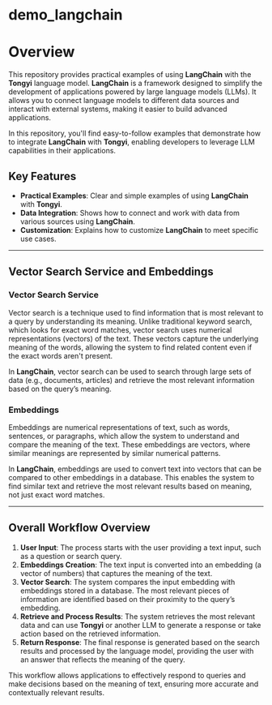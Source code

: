 # demo_langchain

# Overview

This repository provides practical examples of using **LangChain** with the **Tongyi** language model. **LangChain** is a framework designed to simplify the development of applications powered by large language models (LLMs). It allows you to connect language models to different data sources and interact with external systems, making it easier to build advanced applications.

In this repository, you'll find easy-to-follow examples that demonstrate how to integrate **LangChain** with **Tongyi**, enabling developers to leverage LLM capabilities in their applications.

## Key Features
- **Practical Examples**: Clear and simple examples of using **LangChain** with **Tongyi**.
- **Data Integration**: Shows how to connect and work with data from various sources using **LangChain**.
- **Customization**: Explains how to customize **LangChain** to meet specific use cases.

---

## Vector Search Service and Embeddings

### **Vector Search Service**
Vector search is a technique used to find information that is most relevant to a query by understanding its meaning. Unlike traditional keyword search, which looks for exact word matches, vector search uses numerical representations (vectors) of the text. These vectors capture the underlying meaning of the words, allowing the system to find related content even if the exact words aren't present.

In **LangChain**, vector search can be used to search through large sets of data (e.g., documents, articles) and retrieve the most relevant information based on the query’s meaning.

### **Embeddings**
Embeddings are numerical representations of text, such as words, sentences, or paragraphs, which allow the system to understand and compare the meaning of the text. These embeddings are vectors, where similar meanings are represented by similar numerical patterns.

In **LangChain**, embeddings are used to convert text into vectors that can be compared to other embeddings in a database. This enables the system to find similar text and retrieve the most relevant results based on meaning, not just exact word matches.

---

## Overall Workflow Overview

1. **User Input**: The process starts with the user providing a text input, such as a question or search query.
2. **Embeddings Creation**: The text input is converted into an embedding (a vector of numbers) that captures the meaning of the text.
3. **Vector Search**: The system compares the input embedding with embeddings stored in a database. The most relevant pieces of information are identified based on their proximity to the query’s embedding.
4. **Retrieve and Process Results**: The system retrieves the most relevant data and can use **Tongyi** or another LLM to generate a response or take action based on the retrieved information.
5. **Return Response**: The final response is generated based on the search results and processed by the language model, providing the user with an answer that reflects the meaning of the query.

This workflow allows applications to effectively respond to queries and make decisions based on the meaning of text, ensuring more accurate and contextually relevant results.
